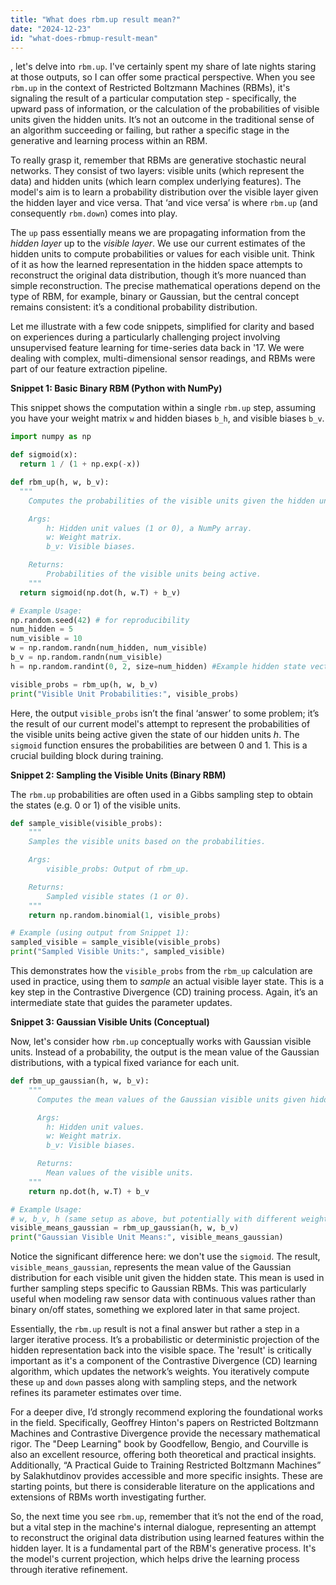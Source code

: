 ```yaml
---
title: "What does rbm.up result mean?"
date: "2024-12-23"
id: "what-does-rbmup-result-mean"
---
```


, let's delve into `rbm.up`. I've certainly spent my share of late nights staring at those outputs, so I can offer some practical perspective. When you see `rbm.up` in the context of Restricted Boltzmann Machines (RBMs), it's signaling the result of a particular computation step - specifically, the upward pass of information, or the calculation of the probabilities of visible units given the hidden units. It’s not an outcome in the traditional sense of an algorithm succeeding or failing, but rather a specific stage in the generative and learning process within an RBM.

To really grasp it, remember that RBMs are generative stochastic neural networks. They consist of two layers: visible units (which represent the data) and hidden units (which learn complex underlying features). The model's aim is to learn a probability distribution over the visible layer given the hidden layer and vice versa. That ‘and vice versa’ is where `rbm.up` (and consequently `rbm.down`) comes into play.

The `up` pass essentially means we are propagating information from the *hidden layer* up to the *visible layer*. We use our current estimates of the hidden units to compute probabilities or values for each visible unit. Think of it as how the learned representation in the hidden space attempts to reconstruct the original data distribution, though it’s more nuanced than simple reconstruction. The precise mathematical operations depend on the type of RBM, for example, binary or Gaussian, but the central concept remains consistent: it’s a conditional probability distribution.

Let me illustrate with a few code snippets, simplified for clarity and based on experiences during a particularly challenging project involving unsupervised feature learning for time-series data back in '17. We were dealing with complex, multi-dimensional sensor readings, and RBMs were part of our feature extraction pipeline.

**Snippet 1: Basic Binary RBM (Python with NumPy)**

This snippet shows the computation within a single `rbm.up` step, assuming you have your weight matrix `w` and hidden biases `b_h`, and visible biases `b_v`.

```python
import numpy as np

def sigmoid(x):
  return 1 / (1 + np.exp(-x))

def rbm_up(h, w, b_v):
  """
    Computes the probabilities of the visible units given the hidden units.

    Args:
        h: Hidden unit values (1 or 0), a NumPy array.
        w: Weight matrix.
        b_v: Visible biases.

    Returns:
        Probabilities of the visible units being active.
    """
  return sigmoid(np.dot(h, w.T) + b_v)

# Example Usage:
np.random.seed(42) # for reproducibility
num_hidden = 5
num_visible = 10
w = np.random.randn(num_hidden, num_visible)
b_v = np.random.randn(num_visible)
h = np.random.randint(0, 2, size=num_hidden) #Example hidden state vector

visible_probs = rbm_up(h, w, b_v)
print("Visible Unit Probabilities:", visible_probs)
```

Here, the output `visible_probs` isn’t the final ‘answer’ to some problem; it’s the result of our current model's attempt to represent the probabilities of the visible units being active given the state of our hidden units *h*. The `sigmoid` function ensures the probabilities are between 0 and 1. This is a crucial building block during training.

**Snippet 2: Sampling the Visible Units (Binary RBM)**

The `rbm.up` probabilities are often used in a Gibbs sampling step to obtain the states (e.g. 0 or 1) of the visible units.

```python
def sample_visible(visible_probs):
    """
    Samples the visible units based on the probabilities.

    Args:
        visible_probs: Output of rbm_up.

    Returns:
        Sampled visible states (1 or 0).
    """
    return np.random.binomial(1, visible_probs)

# Example (using output from Snippet 1):
sampled_visible = sample_visible(visible_probs)
print("Sampled Visible Units:", sampled_visible)
```

This demonstrates how the `visible_probs` from the `rbm_up` calculation are used in practice, using them to *sample* an actual visible layer state. This is a key step in the Contrastive Divergence (CD) training process. Again, it’s an intermediate state that guides the parameter updates.

**Snippet 3: Gaussian Visible Units (Conceptual)**

Now, let's consider how `rbm.up` conceptually works with Gaussian visible units. Instead of a probability, the output is the mean value of the Gaussian distributions, with a typical fixed variance for each unit.

```python
def rbm_up_gaussian(h, w, b_v):
    """
      Computes the mean values of the Gaussian visible units given hidden units.

      Args:
        h: Hidden unit values.
        w: Weight matrix.
        b_v: Visible biases.

      Returns:
        Mean values of the visible units.
    """
    return np.dot(h, w.T) + b_v

# Example Usage:
# w, b_v, h (same setup as above, but potentially with different weight initialization and h could now contain continuous values)
visible_means_gaussian = rbm_up_gaussian(h, w, b_v)
print("Gaussian Visible Unit Means:", visible_means_gaussian)
```

Notice the significant difference here: we don't use the `sigmoid`. The result, `visible_means_gaussian`, represents the mean value of the Gaussian distribution for each visible unit given the hidden state. This mean is used in further sampling steps specific to Gaussian RBMs. This was particularly useful when modeling raw sensor data with continuous values rather than binary on/off states, something we explored later in that same project.

Essentially, the `rbm.up` result is not a final answer but rather a step in a larger iterative process. It’s a probabilistic or deterministic projection of the hidden representation back into the visible space. The 'result' is critically important as it's a component of the Contrastive Divergence (CD) learning algorithm, which updates the network’s weights. You iteratively compute these `up` and `down` passes along with sampling steps, and the network refines its parameter estimates over time.

For a deeper dive, I’d strongly recommend exploring the foundational works in the field. Specifically, Geoffrey Hinton's papers on Restricted Boltzmann Machines and Contrastive Divergence provide the necessary mathematical rigor. The "Deep Learning" book by Goodfellow, Bengio, and Courville is also an excellent resource, offering both theoretical and practical insights. Additionally, “A Practical Guide to Training Restricted Boltzmann Machines” by Salakhutdinov provides accessible and more specific insights. These are starting points, but there is considerable literature on the applications and extensions of RBMs worth investigating further.

So, the next time you see `rbm.up`, remember that it’s not the end of the road, but a vital step in the machine's internal dialogue, representing an attempt to reconstruct the original data distribution using learned features within the hidden layer. It is a fundamental part of the RBM's generative process. It's the model's current projection, which helps drive the learning process through iterative refinement.
